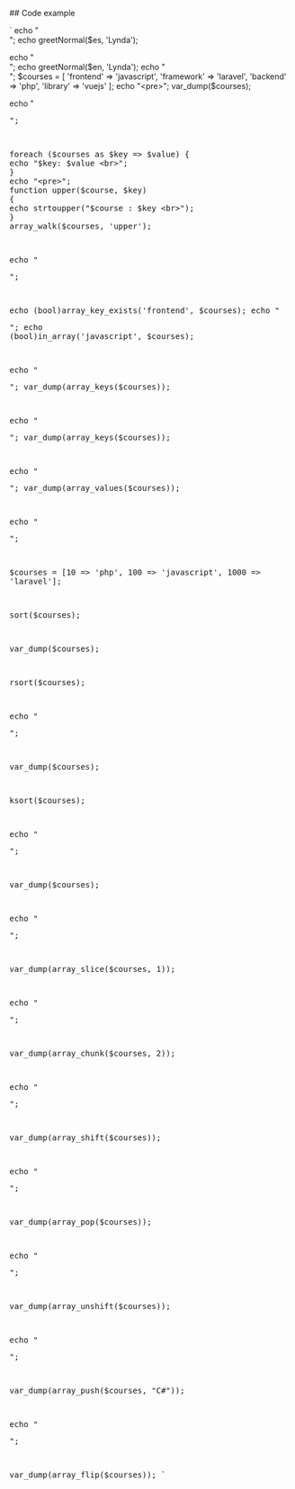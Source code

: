 ## Code example

`
echo "<br>";
echo greetNormal($es, 'Lynda');

echo "<br>";
echo greetNormal($en, 'Lynda');
echo "<br>";
$courses = [
    'frontend' => 'javascript',
    'framework' => 'laravel',
    'backend' => 'php',
    'library' => 'vuejs'
];
echo "<pre>";
var_dump($courses);

echo "<pre>";

foreach ($courses as $key => $value) {
    echo "$key: $value <br>";
}
echo "<pre>";
function upper($course, $key)
{
    echo strtoupper("$course : $key <br>");
}
array_walk($courses, 'upper');

echo "<pre>";

echo (bool)array_key_exists('frontend', $courses);
echo "<pre>";
echo (bool)in_array('javascript', $courses);

echo "<pre>";
var_dump(array_keys($courses));

echo "<pre>";
var_dump(array_keys($courses));

echo "<pre>";
var_dump(array_values($courses));

echo "<pre>";

$courses = [10 => 'php', 100 => 'javascript', 1000 => 'laravel'];

sort($courses);

var_dump($courses);

rsort($courses);

echo "<pre>";

var_dump($courses);

ksort($courses);

echo "<pre>";

var_dump($courses);

echo "<pre>";

var_dump(array_slice($courses, 1));

echo "<pre>";

var_dump(array_chunk($courses, 2));

echo "<pre>";

var_dump(array_shift($courses));

echo "<pre>";

var_dump(array_pop($courses));


echo "<pre>";

var_dump(array_unshift($courses));

echo "<pre>";

var_dump(array_push($courses, "C#"));

echo "<pre>";

var_dump(array_flip($courses));
`